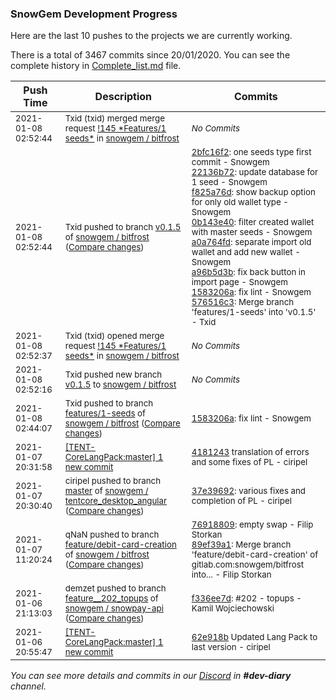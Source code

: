 
### SnowGem Development Progress

Here are the last 10 pushes to the projects we are currently working.

There is a total of 3467 commits since 20/01/2020. You can see the complete history in
 [Complete_list.md](Complete_list.md) file.

| Push Time | Description | Commits |
| --- | --- | --- |
| <sub>2021-01-08 02:52:44</sub> | <sub>Txid (txid) merged merge request [\!145 \*Features/1 seeds\*](https://gitlab.com/snowgem/bitfrost/-/merge_requests/145) in [snowgem / bitfrost](https://gitlab.com/snowgem/bitfrost)</sub> | <sub>_No Commits_</sub> |
| <sub>2021-01-08 02:52:44</sub> | <sub>Txid pushed to branch [v0\.1\.5](https://gitlab.com/snowgem/bitfrost/commits/v0.1.5) of [snowgem / bitfrost](https://gitlab.com/snowgem/bitfrost) ([Compare changes](https://gitlab.com/snowgem/bitfrost/compare/890891adec6cff1906f1fa55900eb58fc2cd4ea1...576516c3db1f0a3131cf6dfffc436b5ad6488ee0))</sub> | <sub>[2bfc16f2](https://gitlab.com/snowgem/bitfrost/-/commit/2bfc16f2b0f078cdc9b12b8182d1d4de3497625b): one seeds type first commit - Snowgem<br>[22136b72](https://gitlab.com/snowgem/bitfrost/-/commit/22136b72b22ee08c92e8dbd65869fa620d168b02): update database for 1 seed - Snowgem<br>[f825a76d](https://gitlab.com/snowgem/bitfrost/-/commit/f825a76d0723c79e39ac06c5c15ea2d209bdf63c): show backup option for only old wallet type - Snowgem<br>[0b143e40](https://gitlab.com/snowgem/bitfrost/-/commit/0b143e409e167e987766ddab8a3019794f253c56): filter created wallet with master seeds - Snowgem<br>[a0a764fd](https://gitlab.com/snowgem/bitfrost/-/commit/a0a764fd7940aee4090c54bab31b2c0b611c40e5): separate import old wallet and add new wallet - Snowgem<br>[a96b5d3b](https://gitlab.com/snowgem/bitfrost/-/commit/a96b5d3b78b571efa9194a7512e53d2e32202d0e): fix back button in import page - Snowgem<br>[1583206a](https://gitlab.com/snowgem/bitfrost/-/commit/1583206ac7d1addaec46acea4570954c6a653321): fix lint - Snowgem<br>[576516c3](https://gitlab.com/snowgem/bitfrost/-/commit/576516c3db1f0a3131cf6dfffc436b5ad6488ee0): Merge branch 'features/1-seeds' into 'v0.1.5' - Txid</sub> |
| <sub>2021-01-08 02:52:37</sub> | <sub>Txid (txid) opened merge request [\!145 \*Features/1 seeds\*](https://gitlab.com/snowgem/bitfrost/-/merge_requests/145) in [snowgem / bitfrost](https://gitlab.com/snowgem/bitfrost)</sub> | <sub>_No Commits_</sub> |
| <sub>2021-01-08 02:52:16</sub> | <sub>Txid pushed new branch [v0\.1\.5](https://gitlab.com/snowgem/bitfrost/commits/v0.1.5) to [snowgem / bitfrost](https://gitlab.com/snowgem/bitfrost)</sub> | <sub>_No Commits_</sub> |
| <sub>2021-01-08 02:44:07</sub> | <sub>Txid pushed to branch [features/1\-seeds](https://gitlab.com/snowgem/bitfrost/commits/features/1-seeds) of [snowgem / bitfrost](https://gitlab.com/snowgem/bitfrost) ([Compare changes](https://gitlab.com/snowgem/bitfrost/compare/a96b5d3b78b571efa9194a7512e53d2e32202d0e...1583206ac7d1addaec46acea4570954c6a653321))</sub> | <sub>[1583206a](https://gitlab.com/snowgem/bitfrost/-/commit/1583206ac7d1addaec46acea4570954c6a653321): fix lint - Snowgem</sub> |
| <sub>2021-01-07 20:31:58</sub> | <sub>[[TENT-CoreLangPack:master] 1 new commit](https://github.com/TENTOfficial/TENT-CoreLangPack/commit/41812431a8052ccae8df3f482eb02c5c1c8dd1d6)</sub> | <sub>[4181243](https://github.com/TENTOfficial/TENT-CoreLangPack/commit/41812431a8052ccae8df3f482eb02c5c1c8dd1d6) translation of errors and some fixes of PL - ciripel</sub> |
| <sub>2021-01-07 20:30:40</sub> | <sub>ciripel pushed to branch [master](https://gitlab.com/snowgem/tentcore_desktop_angular/commits/master) of [snowgem / tentcore\_desktop\_angular](https://gitlab.com/snowgem/tentcore_desktop_angular) ([Compare changes](https://gitlab.com/snowgem/tentcore_desktop_angular/compare/fa42028193eec6146f86265baf819e0f218fa4f7...37e39692dd87e12be5b44decb28cee88120b615f))</sub> | <sub>[37e39692](https://gitlab.com/snowgem/tentcore_desktop_angular/-/commit/37e39692dd87e12be5b44decb28cee88120b615f): various fixes and completion of PL - ciripel</sub> |
| <sub>2021-01-07 11:20:24</sub> | <sub>qNaN pushed to branch [feature/debit\-card\-creation](https://gitlab.com/snowgem/bitfrost/commits/feature/debit-card-creation) of [snowgem / bitfrost](https://gitlab.com/snowgem/bitfrost) ([Compare changes](https://gitlab.com/snowgem/bitfrost/compare/f40ae09247e69b2f8f4f7c54994cc95c604d1e50...89ef39a1fee6d41d2d66c7a650b6d3a1b305e0d6))</sub> | <sub>[76918809](https://gitlab.com/snowgem/bitfrost/-/commit/769188091d787669c3bd2bf382ebf1f92ddd3d2e): empty swap - Filip Storkan<br>[89ef39a1](https://gitlab.com/snowgem/bitfrost/-/commit/89ef39a1fee6d41d2d66c7a650b6d3a1b305e0d6): Merge branch 'feature/debit-card-creation' of gitlab.com:snowgem/bitfrost into... - Filip Storkan</sub> |
| <sub>2021-01-06 21:13:03</sub> | <sub>demzet pushed to branch [feature\_\_202\_topups](https://gitlab.com/snowgem/snowpay-api/commits/feature__202_topups) of [snowgem / snowpay\-api](https://gitlab.com/snowgem/snowpay-api) ([Compare changes](https://gitlab.com/snowgem/snowpay-api/compare/3023b4f06a37746e28e57a2411f569a6e9960606...f336ee7d08824b767eba338c60d450b443b6cbfb))</sub> | <sub>[f336ee7d](https://gitlab.com/snowgem/snowpay-api/-/commit/f336ee7d08824b767eba338c60d450b443b6cbfb): #202 - topups - Kamil Wojciechowski</sub> |
| <sub>2021-01-06 20:55:47</sub> | <sub>[[TENT-CoreLangPack:master] 1 new commit](https://github.com/TENTOfficial/TENT-CoreLangPack/commit/62e918bfd44d34db01339ba1c7af044a39aeec98)</sub> | <sub>[62e918b](https://github.com/TENTOfficial/TENT-CoreLangPack/commit/62e918bfd44d34db01339ba1c7af044a39aeec98) Updated Lang Pack to last version - ciripel</sub> |

_You can see more details and commits in our [Discord](https://discord.gg/zumGnbg) in **#dev-diary** channel._
